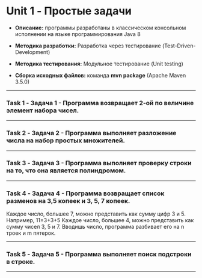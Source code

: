 # Unit 1 - Простые задачи

* **Описание:** программы разработаны в классическом консольном исполнении на языке программирования Java 8

* **Методика разработки:** Разработка через тестирование (Test-Driven-Development)

* **Методика тестирования:** Модульное тестирование (Unit testing)
* **Сборка исходных файлов:** команда **mvn package** (Apache Maven 3.5.0)

___

### Task 1 - Задача 1 - Программа возвращает 2-ой по величине элемент набора чисел.

___

### Task 2 - Задача 2 - Программа выполняет разложение числа на набор простых множителей.
___


### Task 3 - Задача 3 - Программа выполняет проверку строки на то, что она является полиндромом.
___


### Task 4 - Задача 4 - Программа возвращает список разменов на 3,5 копеек и 3, 5, 7 копеек.

Каждое число, большее 7, можно представить как сумму цифр 3 и 5. Например, 11=3+3+5
Каждое число, большее 4, можно представить как сумму чисел 3, 5 и 7.
Вводишь число, программа разбивает его на n троек и m пятерок.

___


### Task 5 - Задача 5 - Программа выполняет поиск подстроки в строке.

___
